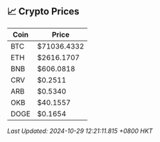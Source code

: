 ## 📈 Crypto Prices

| Coin | Price |
| ---- | ----- |
| BTC | $71036.4332 |
| ETH | $2616.1707 |
| BNB | $606.0818 |
| CRV | $0.2511 |
| ARB | $0.5340 |
| OKB | $40.1557 |
| DOGE | $0.1654 |

_Last Updated: 2024-10-29 12:21:11.815 +0800 HKT_